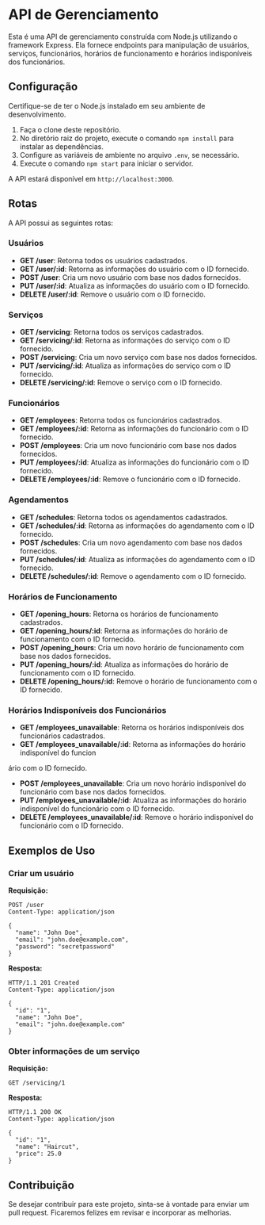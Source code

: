 # API de Gerenciamento

Esta é uma API de gerenciamento construída com Node.js utilizando o framework Express. Ela fornece endpoints para manipulação de usuários, serviços, funcionários, horários de funcionamento e horários indisponíveis dos funcionários.

## Configuração

Certifique-se de ter o Node.js instalado em seu ambiente de desenvolvimento.

1. Faça o clone deste repositório.
2. No diretório raiz do projeto, execute o comando `npm install` para instalar as dependências.
3. Configure as variáveis de ambiente no arquivo `.env`, se necessário.
4. Execute o comando `npm start` para iniciar o servidor.

A API estará disponível em `http://localhost:3000`.

## Rotas

A API possui as seguintes rotas:

### Usuários

- **GET /user**: Retorna todos os usuários cadastrados.
- **GET /user/:id**: Retorna as informações do usuário com o ID fornecido.
- **POST /user**: Cria um novo usuário com base nos dados fornecidos.
- **PUT /user/:id**: Atualiza as informações do usuário com o ID fornecido.
- **DELETE /user/:id**: Remove o usuário com o ID fornecido.

### Serviços

- **GET /servicing**: Retorna todos os serviços cadastrados.
- **GET /servicing/:id**: Retorna as informações do serviço com o ID fornecido.
- **POST /servicing**: Cria um novo serviço com base nos dados fornecidos.
- **PUT /servicing/:id**: Atualiza as informações do serviço com o ID fornecido.
- **DELETE /servicing/:id**: Remove o serviço com o ID fornecido.

### Funcionários

- **GET /employees**: Retorna todos os funcionários cadastrados.
- **GET /employees/:id**: Retorna as informações do funcionário com o ID fornecido.
- **POST /employees**: Cria um novo funcionário com base nos dados fornecidos.
- **PUT /employees/:id**: Atualiza as informações do funcionário com o ID fornecido.
- **DELETE /employees/:id**: Remove o funcionário com o ID fornecido.

### Agendamentos

- **GET /schedules**: Retorna todos os agendamentos cadastrados.
- **GET /schedules/:id**: Retorna as informações do agendamento com o ID fornecido.
- **POST /schedules**: Cria um novo agendamento com base nos dados fornecidos.
- **PUT /schedules/:id**: Atualiza as informações do agendamento com o ID fornecido.
- **DELETE /schedules/:id**: Remove o agendamento com o ID fornecido.

### Horários de Funcionamento

- **GET /opening_hours**: Retorna os horários de funcionamento cadastrados.
- **GET /opening_hours/:id**: Retorna as informações do horário de funcionamento com o ID fornecido.
- **POST /opening_hours**: Cria um novo horário de funcionamento com base nos dados fornecidos.
- **PUT /opening_hours/:id**: Atualiza as informações do horário de funcionamento com o ID fornecido.
- **DELETE /opening_hours/:id**: Remove o horário de funcionamento com o ID fornecido.

### Horários Indisponíveis dos Funcionários

- **GET /employees_unavailable**: Retorna os horários indisponíveis dos funcionários cadastrados.
- **GET /employees_unavailable/:id**: Retorna as informações do horário indisponível do funcion

ário com o ID fornecido.

- **POST /employees_unavailable**: Cria um novo horário indisponível do funcionário com base nos dados fornecidos.
- **PUT /employees_unavailable/:id**: Atualiza as informações do horário indisponível do funcionário com o ID fornecido.
- **DELETE /employees_unavailable/:id**: Remove o horário indisponível do funcionário com o ID fornecido.

## Exemplos de Uso

### Criar um usuário

**Requisição:**

```http
POST /user
Content-Type: application/json

{
  "name": "John Doe",
  "email": "john.doe@example.com",
  "password": "secretpassword"
}
```

**Resposta:**

```http
HTTP/1.1 201 Created
Content-Type: application/json

{
  "id": "1",
  "name": "John Doe",
  "email": "john.doe@example.com"
}
```

### Obter informações de um serviço

**Requisição:**

```http
GET /servicing/1
```

**Resposta:**

```http
HTTP/1.1 200 OK
Content-Type: application/json

{
  "id": "1",
  "name": "Haircut",
  "price": 25.0
}
```

## Contribuição

Se desejar contribuir para este projeto, sinta-se à vontade para enviar um pull request. Ficaremos felizes em revisar e incorporar as melhorias.
